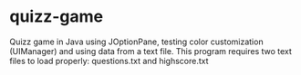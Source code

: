 # quizz-game
Quizz game in Java using JOptionPane, testing color customization (UIManager) and using data from a text file.
This program requires two text files to load properly: questions.txt and highscore.txt
